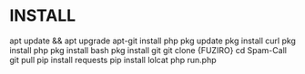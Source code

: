 # INSTALL
apt update && apt upgrade
apt-git install php
pkg update
pkg install curl
pkg install php
pkg install bash
pkg install git
git clone {FUZIRO}
cd Spam-Call
git pull
pip install requests
pip install lolcat
php run.php

